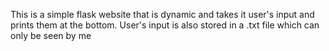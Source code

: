 This is a simple flask website that is dynamic and takes it user's input and prints them at the bottom. User's input is also stored in a .txt file which can only be seen by me 
